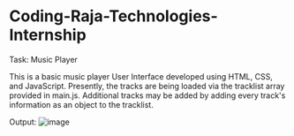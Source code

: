 # Coding-Raja-Technologies-Internship

Task: Music Player

This is a basic music player User Interface developed using HTML, CSS, and JavaScript.
Presently, the tracks are being loaded via the tracklist array provided in main.js. Additional tracks may be added by adding every track's information as an object to the tracklist.

Output:
![image](https://github.com/AditiGoyal26/Coding-Raja-Technologies-Internship/assets/129757364/0ece4e1a-d3f6-49f3-b948-f9f4167bfa2b)

